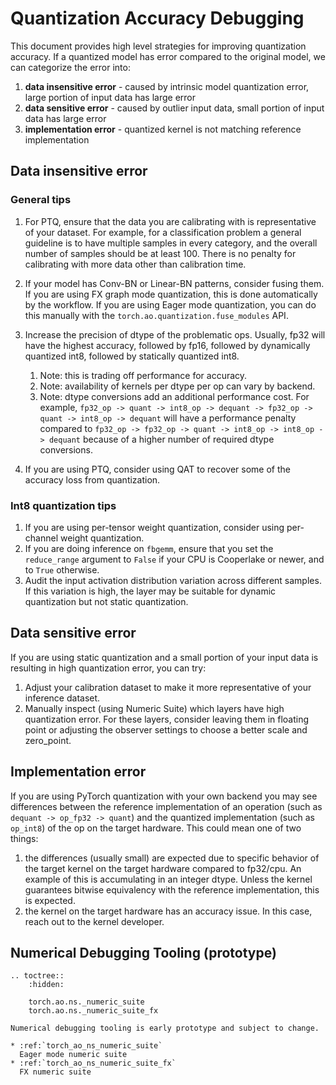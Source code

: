 # Quantization Accuracy Debugging

This document provides high level strategies for improving quantization
accuracy. If a quantized model has error compared to the original model,
we can categorize the error into:

1. **data insensitive error** - caused by intrinsic model quantization error,
   large portion of input data has large error
2. **data sensitive error** - caused by outlier input data, small
   portion of input data has large error
3. **implementation error** - quantized kernel is not matching reference implementation

## Data insensitive error

### General tips

1. For PTQ, ensure that the data you are calibrating with is representative
   of your dataset. For example, for a classification problem a general
   guideline is to have multiple samples in every category, and the overall
   number of samples should be at least 100. There is no penalty for
   calibrating with more data other than calibration time.
2. If your model has Conv-BN or Linear-BN patterns, consider fusing them.
   If you are using FX graph mode quantization, this is done automatically
   by the workflow. If you are using Eager mode quantization, you can do
   this manually with the ``torch.ao.quantization.fuse_modules`` API.
3. Increase the precision of dtype of the problematic ops. Usually, fp32
   will have the highest accuracy, followed by fp16, followed by dynamically
   quantized int8, followed by statically quantized int8.

   1. Note: this is trading off performance for accuracy.
   2. Note: availability of kernels per dtype per op can vary by backend.
   3. Note: dtype conversions add an additional performance cost. For example,
      ``fp32_op -> quant -> int8_op -> dequant -> fp32_op -> quant -> int8_op -> dequant``
      will have a performance penalty compared to
      ``fp32_op -> fp32_op -> quant -> int8_op -> int8_op -> dequant``
      because of a higher number of required dtype conversions.

4. If you are using PTQ, consider using QAT to recover some of the accuracy loss
   from quantization.

### Int8 quantization tips

1. If you are using per-tensor weight quantization, consider using per-channel
   weight quantization.
2. If you are doing inference on `fbgemm`, ensure that you set the `reduce_range`
   argument to `False` if your CPU is Cooperlake or newer, and to `True` otherwise.
3. Audit the input activation distribution variation across different samples.
   If this variation is high, the layer may be suitable for dynamic quantization
   but not static quantization.

## Data sensitive error

If you are using static quantization and a small portion of your input data is
resulting in high quantization error, you can try:

1. Adjust your calibration dataset to make it more representative of your
   inference dataset.
2. Manually inspect (using Numeric Suite) which layers have high quantization
   error. For these layers, consider leaving them in floating point or adjusting
   the observer settings to choose a better scale and zero_point.


## Implementation error

If you are using PyTorch quantization with your own backend
you may see differences between the reference implementation of an
operation (such as ``dequant -> op_fp32 -> quant``) and the quantized implementation
(such as `op_int8`) of the op on the target hardware. This could mean one of two things:

1. the differences (usually small) are expected due to specific behavior of
   the target kernel on the target hardware compared to fp32/cpu. An example of this
   is accumulating in an integer dtype. Unless the kernel guarantees bitwise
   equivalency with the reference implementation, this is expected.
2. the kernel on the target hardware has an accuracy issue. In this case, reach
   out to the kernel developer.

## Numerical Debugging Tooling (prototype)

```{eval-rst}
.. toctree::
    :hidden:

    torch.ao.ns._numeric_suite
    torch.ao.ns._numeric_suite_fx
```

```{warning}
Numerical debugging tooling is early prototype and subject to change.
```

```{eval-rst}
* :ref:`torch_ao_ns_numeric_suite`
  Eager mode numeric suite
* :ref:`torch_ao_ns_numeric_suite_fx`
  FX numeric suite
```
